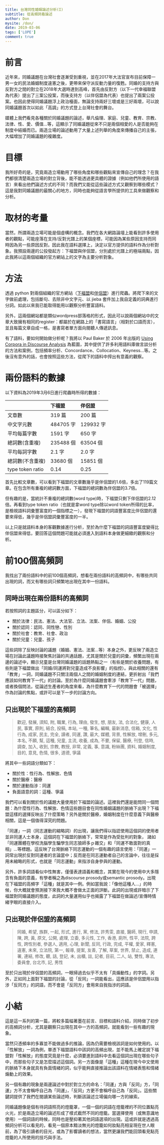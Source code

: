 ```yaml
---
title: 台灣同性婚姻論述分析(I)
subtitle: 從高頻詞看論述
author: Don
mysite: /don/
date: 2019-03-06
tags: ['LOPE']
comment: true
---
```


# 前言
近年來，同婚議題在台灣社會逐漸受到重視，並在2017年大法官宣布目前保障一男一女的民法婚姻制度違憲之後，更帶來保守派反動力量的復甦。同婚的支持方與反對方之間的對立在2018年大選時達到高峰，首先由反對方（以下一代幸福聯盟為代表）提出了三案公投案，而後支持方（以伴侶盟為代表）也提出了兩案公投案。也因此使得同婚議題浮上政治檯面，無論支持兩好三壞或是三好兩壞，可以說同婚議題首次以如此「高調」的方式登上台灣社會的舞台。

<!--more-->

媒體上我們看見各種關於同婚議題的論述，舉凡倫理、家庭、兒童、教育、宗教、法律、性、愛、價值...等，這顯示了同婚議題從來不只是兩個相愛的人是否能夠在制度中結婚而已。兩造立場的論述動用了大量上述列舉的角度來傳播自己的主張，大幅增加了同婚議題的複雜度。

# 目標
我所好奇的是，究竟兩造立場動用了哪些角度和哪些觀點來宣傳自己的理念？在我們都很清楚兩造立場的對立背後，能不能透過更具體的證據（例如他們所使用的語言）來看出他們論述方式的不同？而我們又能從這些論述方式又觀察到哪些模式？這是我對同婚議題的最關心的地方，同時也能夠從語言學所提供的工具來做觀察和分析。

# 取材的考量
當然，所謂兩造立場可能是個虛構的概念。我們在各大網路論壇上能看到許多使用者的觀點，可能座落在支持/反對光譜上的某個座標，可能因為某些原因支持而同時因為另一些原因反對。因此我在語料選擇上，決定以官方提供的語料作為分析對象。我預設兩邊的公投發起方：下福盟與伴侶盟，分別處於光譜上的極端兩點，因此我將以這兩個組織的官方網站上的文字為主要分析對象。

# 方法
透過 python 對兩個組織的官方網站（[下福盟](https://taiwanfamily.com/)和[伴侶盟](http://lgbtfamiliesinfo.tw/)）進行爬蟲。將爬下來的文字做前處理，包括斷句、去除非中文字元、以 jieba 套件加上我自定義的詞典進行分詞。如此以來我已能取得能用以觀察分析豐富語料。

另外，這兩個網站都是類似wordpress部落格的形式，因此可以說兩個網站中的文章大致擁有相同的register：都屬於在網路上的「書寫語言」（相對於口語而言），並且每篇文章自成一格，是書寫者單方面向閱聽人傳遞訊息。

有了語料，要如何開始做分析呢？我將以 Paul Baker 於 2006 年出版的 [Using Corpora in Discourse Analysis](https://www.lancaster.ac.uk/staff/bakerjp/usingcorpora.htm) 為藍圖，其中提供了許多利用語料庫做言談分析的方法和案例，包括頻率分析、Concordance、Collocation、Keyness...等。之後沒有意外的話，也會按照這些方法，從爬下的語料中搾出有意義的觀察。


# 兩份語料的數據

以下資料為2019年3月6日進行爬蟲時所得的數據：

|      | 下福盟    | 伴侶盟   |
| :------- | :-------- | :--- |
| 文章數 | 319 篇  | 200 篇     |
| 中文字元數    | 484705 字    | 129932 字    |
| 平均每篇字數    | 1591 字    | 650 字    |
| 總詞數(含重複)     | 235488 個     | 63504 個   |
| 平均每詞字數    | 2.1 字    | 2.0 字    |
| 總詞數(不含重複)     | 33680 個     | 15851 個   |
| type token ratio     | 0.14     | 0.25   |

首先比較文章數，可以看到下福盟的文章數幾乎是伴侶盟的1.6倍，多出了119篇文章。在包含所有重複的總詞數方面，下福盟的總詞數為伴侶盟的3.7倍。

但有趣的是，當統計不重複的總詞數(word type)時，下福盟只剩下伴侶盟的2.12倍。再看到type token ratio（也就是拿word type除以word token所得的比率，是檢視語料詞彙豐富度的一個指標之一），發現下福盟的詞語豐富度比伴侶盟的還要來得低，幾乎是伴侶盟詞彙豐富度的一半。

以上只是就語料本身的客觀數據進行分析，至於為什麼下福盟的詞語豐富度變得比伴侶盟來得低，要回答這個問題可能就必須進入到語料本身做更細緻的觀察和分析。

# 前100個高頻詞
我找出了兩份語料中的前100個高頻詞，想看在兩份語料的高頻詞中，有哪些共同出現的詞，而又有哪些詞只頻繁地出現在其中一份語料。

## 同時出現在兩份語料的高頻詞

若按照詞的主題區分，可以區分如下：

- 關於法律：民法、憲法、大法官、立法、法案、伴侶、婚姻、公投
- 關於認同：認同、同性戀、性別
- 關於社會：教育、社會、政治
- 關於兒童：兒童、孩子

這些詞除了反映討論的議題（婚姻、憲法、法案...等）本身之外，更反映了兩造立場在討論此議題時接聚焦討論的共通話題，尤其是關於兒童的詞彙，頻繁出現在兩邊的論述中，顯示兒童是台灣同婚議題的話題熱點之一（有些是關於收養問題，有些則是下福盟做出「同婚/同運將對兒童造成不良影響」的指控）。與此相關的還有「教育」一詞，同婚議題不只關注兩個人之間的婚姻制度的連結，更折射出「我們應該如何教育下一代」的討論。至於為什麼同婚議題會牽涉「教育下一代」問題，或者換個問法，從論述生產者的角度來看，為什麼教育下一代的問題會「被選擇」作為討論的焦點，或許可以是下一步的討論方向。

## 只出現於下福盟的高頻詞

> 歡迎, 發展, 須知, 附, 職業, 行為, 理由, 發生, 想, 朋友, 法, 合法化, 健康, 人民, 事實, 原則, 結合, 投稿, 本站, 一種, 筆名, 編輯, 最新消息, 信箱, 文化, 性行為, 成家, 民主, 完全, 讀者, 同運, 讚, 最大, 媒體, 背景, 性解放, 增刪, 多元, 本名, 不願, 幫, 這種, 兒童, 主流, 收養, 成為, 不要, 保留, 醫療, 刊登, 信時, 調查, 加入, 收到, 宗教, 教授, 非常, 定義, 事, 意識, 粉絲團, 資料, 婚姻制度, 目的, 意見, 色情, 很多, 道德, 爭議

將其中一些詞語分類如下：

- 關於性：性行為、性解放、色情
- 關於醫療：醫療
- 關於運動指涉：同運
- 負面語意的詞：這種、爭議

我們可以看到關於性的議題大量使用於下福盟的論述。這裡我們還是能問同一個問題：為什麼性行為、性解放、色情這些題目會在同性婚姻議題的脈絡下出現？下福盟這樣的選擇反映出了什麼策略？另外是關於醫療，婚姻制度在什麼意義下與醫療相關，這是一個值得深究的問題。

「同運」一詞（同志運動的縮略詞）的出現，讓我們得以指認使用這個詞的使用者並非同運人士本身，這個詞在下福盟的脈絡下，常常是作為受批判的對象， 諸如「同運團體在學校洗腦學生騙學生同志狼師多ｐ雜交」和「同運不敢面對的真相」...等標題。這反映了台灣脈絡下同志運動的一個有趣的語言使用：「同運」一詞常出現於反對同運者的言論當中；反而是在同志運動者自己的言論中，往往是採用未縮略的形式，也就是「同志運動」來指涉自身參與的運動。

另外，許多詞語看似中性無害，僅僅表達語義和概念，其實在現今的使用中大多隱含有負面的意義，有學者稱之為discourse prosody或semantic prosody。出現在下福盟的高頻字「這種」就是其中一例。例如當我說：「像他這種人...」的時候，你大概就會預測接下來我大概不會做太正面的評斷。此詞的出現或許暗示了下福盟對同婚議題的態度，此詞的大量運用似乎也揭露了下福盟在做論述/宣傳時情緒字眼的直接介入。

## 只出現於伴侶盟的高頻詞
> 同婚, 希望, 族群, 一起, 形式, 進行, 黨, 修法, 許秀雯, 直接, 醫師, 現行, 申請, 陳, 跨, 黃, 原文, 公開, 處理, 立委, 多元性, 工作, 香港, 廁所, 性平, 法院, 跨性, 跨性別者, 參選人, 適用, 心理, 新聞, 反同, 行政, 完成, 平權, 愛家, 釋憲, 違憲, 未來, 立法院, 第一, 報導, 提案, 友善, 了解, 草案, 世界, 禁止, 造成, 連署, 連結, 修改, 聽, 話, 登記, 未, 出櫃, 註, 記者, 目前, 二人, 站, 雙性, 專法, 委員會, 台北市, 記, 男性

至於只出現於伴侶盟的高頻詞，一眼掃過去似乎不太有「具煽動性」的字詞。另外，正如同上面對下福盟的討論，從「反同」一詞能看出，這應該是伴侶盟用以指涉「反同方」的詞語，而不會是「反同方」會用來自我指涉的詞語。

# 小結

這是這一系列的第一篇，將較多篇幅著墨在前言、目標和語料介紹，同時做了初步的高頻詞分析，尤其是觀察只出現在其中一方的高頻詞，就能看到一些有趣的現象。

當然只憑頻率的多寡並不能做過多的推論，因為仍需要檢視該詞是如何使用的。以「性解放」一詞為例，單憑下福盟語料中該詞的高頻出現，並不能馬上確定說下福盟對「性解放」的態度究竟是什麼，必須要進到語料中去看這個詞出現在哪些句子中，而那些句子又是怎麼描述這個詞。另一方面像是「這種」這種在現今中文使用的脈絡下本身就具有負面情緒的詞，似乎能夠直接推論出該語料在情緒表態和情緒煽動上的效果。

另一個有趣的現象是兩邊論述中對於對立方的命名：「同運」方與「反同」方，「同運」方不太會稱呼自己為「同運」，「反同」方更不會稱呼自己為「反同」。這些關鍵詞提供了我們在閱讀某些論述時，判斷該論述立場偏向哪一方的線索。

同婚議題像是個有待詞語照亮的燈籠罩，一個一個的詞語在燈籠裡的不同位置點亮火光，於是兩造立場的論述形成了樣式截然不同的燈籠。當選擇使用（或無意識地使用）一個詞語的時候，同時也是壓抑著其他詞語選項的出現。這或許就是透過高頻詞分析可以看見的，看見一個原本黯淡無光的燈籠如何妝點亮相呈現在世人眼前，為了吸引讀者的目光，或為了影響讀者的想法，當然更讓我們能回頭看見點亮燈籠的人所使用的技巧與手法。
